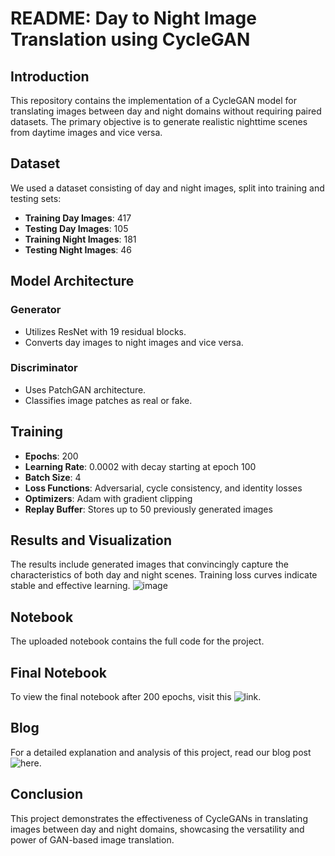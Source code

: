 # README: Day to Night Image Translation using CycleGAN

## Introduction

This repository contains the implementation of a CycleGAN model for translating images between day and night domains without requiring paired datasets. The primary objective is to generate realistic nighttime scenes from daytime images and vice versa.

## Dataset

We used a dataset consisting of day and night images, split into training and testing sets:

- **Training Day Images**: 417
- **Testing Day Images**: 105
- **Training Night Images**: 181
- **Testing Night Images**: 46

## Model Architecture

### Generator

- Utilizes ResNet with 19 residual blocks.
- Converts day images to night images and vice versa.

### Discriminator

- Uses PatchGAN architecture.
- Classifies image patches as real or fake.

## Training

- **Epochs**: 200
- **Learning Rate**: 0.0002 with decay starting at epoch 100
- **Batch Size**: 4
- **Loss Functions**: Adversarial, cycle consistency, and identity losses
- **Optimizers**: Adam with gradient clipping
- **Replay Buffer**: Stores up to 50 previously generated images

## Results and Visualization

The results include generated images that convincingly capture the characteristics of both day and night scenes. Training loss curves indicate stable and effective learning.
![image](https://github.com/bahetiaditi/cyclegan/assets/73452048/39e50159-3867-40d2-ae31-2047ae256053)


## Notebook

The uploaded notebook contains the full code for the project.

## Final Notebook

To view the final notebook after 200 epochs, visit this ![link](https://www.kaggle.com/aditibaheti/cyclegan-daynight).

## Blog

For a detailed explanation and analysis of this project, read our blog post ![here](https://dev.to/aditi_baheti_f4a40487a091/from-day-to-night-building-a-cyclegan-for-image-translation-3pjd).

## Conclusion

This project demonstrates the effectiveness of CycleGANs in translating images between day and night domains, showcasing the versatility and power of GAN-based image translation.
